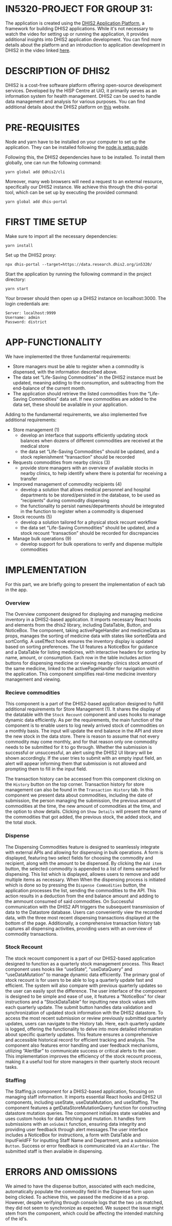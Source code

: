 # IN5320-PROJECT FOR GROUP 31:

The application is created using the [DHIS2 Application Platform](https://github.com/dhis2/app-platform), a framework for building DHIS2 applications. While it's not necessary to watch the video for setting up or running the application, it provides additional insights into DHIS2 application development. You can find more details about the platform and an introduction to application development in DHIS2 in the video linked [here](https://www.youtube.com/watch?v=WP6ZWbsTz-Q&list=PLo6Seh-066Rze0f3zo-mIRRueKdhw4Vnm&index=4).

# DESCRIPTION OF DHIS2

DHIS2 is a cost-free software platform offering open-source development services. Developed by the HISP Centre at UiO, it primarily serves as an information system for health management. DHIS2 can be used to handle data management and analysis for various purposes. You can find additional details about the DHIS2 platform on [this](https://dhis2.org/about/) website.

# PRE-REQUISITES

Node and yarn have to be installed on your computer to set up the application. They can be installed following the [node.js setup guide](https://dhis2-app-course.ifi.uio.no/learn/getting-started/development-setup/nodejs/).

Following this, the DHIS2 dependencies have to be installed. To install them globally, one can run the following command:

```
yarn global add @dhis2/cli
```

Moreover, many web browsers will need a request to an external resource, specifically our DHIS2 instance. We achieve this through the dhis-portal tool, which can be set up by executing the provided command:

```
yarn global add dhis-portal
```

# FIRST TIME SETUP

Make sure to import all the necessary dependencies:

```
yarn install
```

Set up the DHIS2 proxy:

```
npx dhis-portal --target=https://data.research.dhis2.org/in5320/
```

Start the application by running the following command in the project directory:

```
yarn start
```

Your browser should then open up a DHIS2 instance on localhost:3000. The login credentials are:

```
Server: localhost:9999
Username: admin
Password: district
```

# APP-FUNCTIONALITY

We have implemented the three fundamental requirements:

- Store managers must be able to register when a commodity is dispensed, with the information described above.
- The data set “Life-Saving Commodities” in the DHIS2 instance must be updated, meaning adding to the consumption, and subtracting from the end-balance of the current month.
- The application should retrieve the listed commodities from the “Life-Saving Commodities” data set. If new commodities are added to the data set, these should be available in your application.

Adding to the fundamental requirements, we also implemented five additional requirements:

- Store management (1)
  - develop an interface that supports efficiently updating stock balances when dozens of different commodities are received at the medical store
  - the data set “Life-Saving Commodities” should be updated, and a stock replenishment “transaction” should be recorded
- Requests commodities from nearby clinics (3)
  - provide store managers with an overview of available stocks in nearby clinics, to help identify where there is potential for receiving a transfer
- Improved management of commodity recipients (4)
  - develop a solution that allows medical personnel and hospital departments to be stored/persisted in the database, to be used as “recipients” during commodity dispensing
  - the functionality to persist names/departments should be integrated in the function to register when a commodity is dispensed
- Stock recounts (5)
  - develop a solution tailored for a physical stock recount workflow
  - the data set “Life-Saving Commodities” should be updated, and a stock recount “transaction” should be recorded for discrepancies
- Manage bulk operations (9)
  - develop support for bulk operations to verify and dispense multiple commodities

# IMPLEMENTATION

For this part, we are briefly going to present the implementation of each tab in the app.

### Overview

The Overview component designed for displaying and managing medicine inventory in a DHIS2-based application. It imports necessary React hooks and elements from the dhis2 library, including DataTable, Button, and NoticeBox. The component, taking activePageHandler and medicineData as props, manages the sorting of medicine data with states like sortedData and sortConfig. A useEffect hook ensures the inventory display is updated based on sorting preferences. The UI features a NoticeBox for guidance and a DataTable for listing medicines, with interactive headers for sorting by name, amount, or consumption. Each row in the table includes action buttons for dispensing medicine or viewing nearby clinics stock amount of the same medicine, linked to the activePageHandler for navigation within the application. This component simplifies real-time medicine inventory management and viewing.

### Recieve commodities

This component is a part of the DHIS2-based application designed to fulfill additional requirements for Store Management (1). It shares the display of the datatable with the `Stock Recount` component and uses hooks to manage dynamic data efficiently. As per the requirements, the main function of the component is to enable users to log newly arrived stock of commodities on a monthly basis. The input will update the end balance in the API and store the new stock in the data store. There is reason to assume that not every commodity may come monthly, and for that reason only one commodity needs to be submitted for it to go through. Whether the submission is successful or unsuccessful, an alert using the DHIS2 UI library will be shown accordingly. If the user tries to submit with an empty input field, an alert will appear informing them that submission is not allowed and prompting them to fill in the input field.

The transaction history can be accessed from this component clicking on the `History` button on the top corner. Transaction history for store management can also be found in the `Transaction History` tab. In this component we present data about commodities, including the date of submission, the person managing the submission, the previous amount of commodities at the time, the new amount of commodities at the time, and the option to show details. Clicking on `Show Details` will present the name of the commodities that got added, the previous stock, the added stock, and the total stock.

### Dispense

The Dispensing Commodities feature is designed to seamlessly integrate with external APIs and allowing for dispensing in bulk operations. A form is displayed, featuring two select fields for choosing the commodity and recipient, along with the amount to be dispensed. By clicking the `Add item` button, the selected commodity is appended to a list of items earmarked for dispensing. This list which is displayed, allowes users to remove and add multiple items as necessary. When When the dispensing process is initiated which is done so by pressing the `Dispense Commodities` button, the application processes the list, sending the commodities to the API. This action results in a deduction from the end balance amount and adding to the ammount consumed of said commodities. On Successful communication with the DHIS2 API triggers the subsequent transmission of data to the Datastore database. Users can conveniently view the recorded data, with the three most recent dispensing transactions displayed at the bottom of the page. Additionally, a comprehensive transaction history tab captures all dispensing activities, providing users with an overview of commodity transactions.

### Stock Recount

The stock recount component is a part of our DHIS2-based application designed to function as a quarterly stock management process.
This React component uses hooks like “useState”, “useDataQuery” and “useDataMutation” to manage dynamic data efficiently.
The primary goal of stock recount is for users to be able to log a quarterly update fast and efficient.
The system will also compare with previous quarterly updates so the user can easily spot the difference.
The user interface of the component is designed to be simple and ease of use, it features a “NoticeBox” for clear instructions and a “StockDataTable” for inputting new stock values with each quarterly update.
The submit button handles data validation and synchronization of updated stock information with the DHIS2 datastore.
To access the most recent submission or review previously submitted quarterly updates, users can navigate to the History tab.
Here, each quarterly update is logged, offering the functionality to delve into more detailed information about specific quarterly updates.
This feature ensures a comprehensive and accessible historical record for efficient tracking and analysis.
The component also features error handling and user feedback mechanisms, utilizing “AlertBar” to communicate success or critical alerts to the user.
This implementation improves the efficiency of the stock recount process, making it a useful tool for store managers in their quarterly stock recount tasks.

### Staffing

The Staffing.js component for a DHIS2-based application, focusing on managing staff information. It imports essential React hooks and DHIS2 UI components, including useState, useDataMutation, and useStaffing. The component features a getDataStoreMutationQuery function for constructing datastore mutation queries. The component initializes state variables and uses custom hooks for data fetching and mutation. It handles form submissions with an `onSubmit` function, ensuring data integrity and providing user feedback through alert messages.The user interface includes a NoticeBox for instructions, a form with DataTable and InputFieldFF for inputting Staff Name and Department, and a submission `Button`. Success or error feedback is communicated via an `AlertBar`. The submitted staff is then available in dispensing.

# ERRORS AND OMISSIONS

We aimed to have the dispense button, associated with each medicine, automatically populate the commodity field in the Dispense form upon being clicked. To achieve this, we passed the medicine id as a prop. However, despite verifying through console logs that the two `id`s matched, they did not seem to synchronize as expected. We suspect the issue might stem from the <SingleSelectField> component, which could be affecting the intended matching of the id's.
